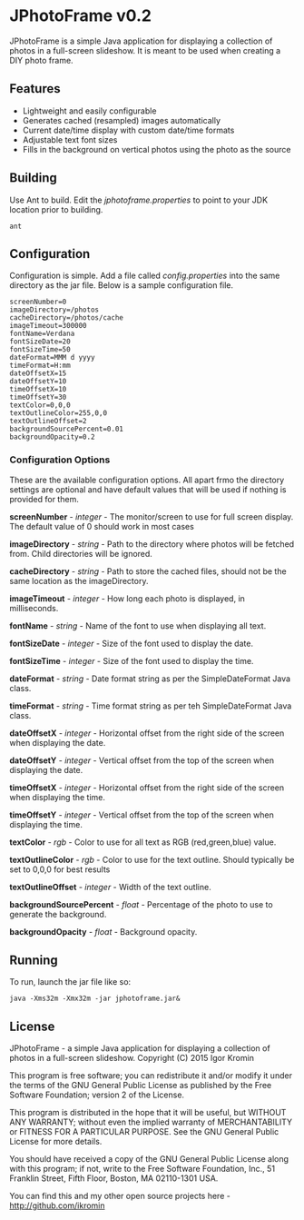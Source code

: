 # JPhotoFrame v0.2
JPhotoFrame is a simple Java application for displaying a collection of photos in a full-screen slideshow. It is meant to be used when creating a DIY photo frame.

## Features

* Lightweight and easily configurable
* Generates cached (resampled) images automatically
* Current date/time display with custom date/time formats
* Adjustable text font sizes
* Fills in the background on vertical photos using the photo as the source

## Building

Use Ant to build. Edit the *jphotoframe.properties* to point to your JDK location prior to building.

``ant``

## Configuration

Configuration is simple. Add a file called *config.properties* into the same directory as the jar file. Below is a sample configuration file.

```
screenNumber=0
imageDirectory=/photos
cacheDirectory=/photos/cache
imageTimeout=300000
fontName=Verdana
fontSizeDate=20
fontSizeTime=50
dateFormat=MMM d yyyy
timeFormat=H:mm
dateOffsetX=15
dateOffsetY=10
timeOffsetX=10
timeOffsetY=30
textColor=0,0,0
textOutlineColor=255,0,0
textOutlineOffset=2
backgroundSourcePercent=0.01
backgroundOpacity=0.2
```
### Configuration Options

These are the available configuration options. All apart frmo the directory settings are optional and have default values that will be used if nothing is provided for them.

**screenNumber** - *integer* - The monitor/screen to use for full screen display. The default value of 0 should work in most cases

**imageDirectory** - *string* - Path to the directory where photos will be fetched from. Child directories will be ignored.

**cacheDirectory** - *string* - Path to store the cached files, should not be the same location as the imageDirectory.

**imageTimeout** - *integer* - How long each photo is displayed, in milliseconds.

**fontName** - *string* - Name of the font to use when displaying all text.

**fontSizeDate** - *integer* - Size of the font used to display the date.

**fontSizeTime** - *integer* - Size of the font used to display the time.

**dateFormat** - *string* - Date format string as per the SimpleDateFormat Java class.

**timeFormat** - *string* - Time format string as per teh SimpleDateFormat Java class.

**dateOffsetX** - *integer* - Horizontal offset from the right side of the screen when displaying the date.

**dateOffsetY** - *integer* - Vertical offset from the top of the screen when displaying the date.

**timeOffsetX** - *integer* - Horizontal offset from the right side of the screen when displaying the time.

**timeOffsetY** - *integer* - Vertical offset from the top of the screen when displaying the time.

**textColor** - *rgb* - Color to use for all text as RGB (red,green,blue) value.

**textOutlineColor** - *rgb* - Color to use for the text outline. Should typically be set to 0,0,0 for best results

**textOutlineOffset** - *integer* - Width of the text outline.

**backgroundSourcePercent** - *float* - Percentage of the photo to use to generate the background.

**backgroundOpacity** - *float* - Background opacity.

## Running

To run, launch the jar file like so:

`java -Xms32m -Xmx32m -jar jphotoframe.jar&`

## License

JPhotoFrame - a simple Java application for displaying a collection of photos in a full-screen slideshow.
Copyright (C) 2015  Igor Kromin

This program is free software; you can redistribute it and/or modify
it under the terms of the GNU General Public License as published by
the Free Software Foundation; version 2 of the License.

This program is distributed in the hope that it will be useful,
but WITHOUT ANY WARRANTY; without even the implied warranty of
MERCHANTABILITY or FITNESS FOR A PARTICULAR PURPOSE.  See the
GNU General Public License for more details.

You should have received a copy of the GNU General Public License along
with this program; if not, write to the Free Software Foundation, Inc.,
51 Franklin Street, Fifth Floor, Boston, MA 02110-1301 USA.

You can find this and my other open source projects here - http://github.com/ikromin
